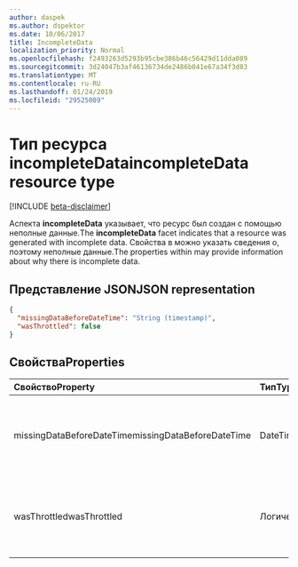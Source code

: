 ```yaml
---
author: daspek
ms.author: dspektor
ms.date: 10/06/2017
title: IncompleteData
localization_priority: Normal
ms.openlocfilehash: f2493263d5293b95cbe386b46c56429d11dda089
ms.sourcegitcommit: 3d24047b3af46136734de2486b041e67a34f3d83
ms.translationtype: MT
ms.contentlocale: ru-RU
ms.lasthandoff: 01/24/2019
ms.locfileid: "29525089"
---
```

# <a name="incompletedata-resource-type"></a><span data-ttu-id="3dfae-102">Тип ресурса incompleteData</span><span class="sxs-lookup"><span data-stu-id="3dfae-102">incompleteData resource type</span></span>

 [!INCLUDE [beta-disclaimer](../../includes/beta-disclaimer.md)]

<span data-ttu-id="3dfae-103">Аспекта **incompleteData** указывает, что ресурс был создан с помощью неполные данные.</span><span class="sxs-lookup"><span data-stu-id="3dfae-103">The **incompleteData** facet indicates that a resource was generated with incomplete data.</span></span>
<span data-ttu-id="3dfae-104">Свойства в можно указать сведения о, поэтому неполные данные.</span><span class="sxs-lookup"><span data-stu-id="3dfae-104">The properties within may provide information about why there is incomplete data.</span></span>

## <a name="json-representation"></a><span data-ttu-id="3dfae-105">Представление JSON</span><span class="sxs-lookup"><span data-stu-id="3dfae-105">JSON representation</span></span>

<!-- { "blockType": "resource", "@type": "microsoft.graph.incompleteData" } -->

```json
{
  "missingDataBeforeDateTime": "String (timestamp)",
  "wasThrottled": false
}
```

## <a name="properties"></a><span data-ttu-id="3dfae-106">Свойства</span><span class="sxs-lookup"><span data-stu-id="3dfae-106">Properties</span></span>

| <span data-ttu-id="3dfae-107">Свойство</span><span class="sxs-lookup"><span data-stu-id="3dfae-107">Property</span></span>                  | <span data-ttu-id="3dfae-108">Тип</span><span class="sxs-lookup"><span data-stu-id="3dfae-108">Type</span></span>           | <span data-ttu-id="3dfae-109">Описание</span><span class="sxs-lookup"><span data-stu-id="3dfae-109">Description</span></span>
|:--------------------------|:---------------|:--------------------------------
| <span data-ttu-id="3dfae-110">missingDataBeforeDateTime</span><span class="sxs-lookup"><span data-stu-id="3dfae-110">missingDataBeforeDateTime</span></span> | <span data-ttu-id="3dfae-111">DateTimeOffset</span><span class="sxs-lookup"><span data-stu-id="3dfae-111">DateTimeOffset</span></span> | <span data-ttu-id="3dfae-112">Служба не имеет источника данных до указанного времени.</span><span class="sxs-lookup"><span data-stu-id="3dfae-112">The service does not have source data before the specified time.</span></span>
| <span data-ttu-id="3dfae-113">wasThrottled</span><span class="sxs-lookup"><span data-stu-id="3dfae-113">wasThrottled</span></span>              | <span data-ttu-id="3dfae-114">Логическое</span><span class="sxs-lookup"><span data-stu-id="3dfae-114">Boolean</span></span>        | <span data-ttu-id="3dfae-115">Не удалось записать часть данных из-за высокой активности.</span><span class="sxs-lookup"><span data-stu-id="3dfae-115">Some data was not recorded due to excessive activity.</span></span>

<!--
{
  "type": "#page.annotation",
  "section": "documentation",
  "tocPath": "Facets/IncompleteData",
  "suppressions": [
    "Error: /api-reference/beta/resources/incompletedata.md:\r\n      Exception processing links.\r\n    System.ArgumentException: Link Definition was null. Link text: !INCLUDE [beta-disclaimer](../../includes/beta-disclaimer.md)\r\n      at ApiDoctor.Validation.DocFile.get_LinkDestinations()\r\n      at ApiDoctor.Validation.DocSet.ValidateLinks(Boolean includeWarnings, String[] relativePathForFiles, IssueLogger issues, Boolean requireFilenameCaseMatch, Boolean printOrphanedFiles)"
  ]
}
-->
